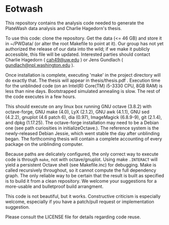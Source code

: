 Eotwash
=======

This repository contains the analysis code needed to generate the PlateWash data analysis and Charlie Hagedorn's thesis.

To use this code: clone the repository. Get the data (<= 46 GB) and store it in ~/PWData/ (or alter the root Makefile to point at it). Our group has not yet authorized the release of our data into the wild; if we make it publicly accessible, this file will be updated. Interested parties should contact Charlie Hagedorn ( cah49@uw.edu ) or Jens Gundlach ( gundlach@npl.washington.edu ).

Once installation is complete, executing 'make' in the project directory will do exactly that. The thesis will appear in thesis/thesis.pdf . Execution time for the unblinded code (on an Intel(R) Core(TM) i5-3330 CPU, 8GB RAM) is less than nine days. Bootstrapped simulated annealing is slow. The rest of the code executes in a few hours.

This should execute on any linux box running GNU octave (3.8.2) with octave-forge, GNU make (4.0), LyX (2.1.2), GNU awk (4.1.1), GNU sed (4.2.2), gnuplot (4.6 patch 6), dia (0.97), ImageMagick (6.8.9-9), git (2.1.4), and dpkg (1.17.25).  The octave-forge installation may need to be a Debian one (see path curiosities in initializeOctave.). The reference system is the newly-released Debian Jessie, which went stable the day after unblinding began. The forthcoming thesis will contain a complete accounting of every package on the unblinding computer.

Because paths are delicately configured, the only correct way to execute code is through `make`, not with octave/gnuplot.  Using make `.INTERACT` will yield a persistent Octave shell (see Makefile.inc) for debugging.  Make is called recursively throughout, so it cannot compute the full dependency graph. The only reliable way to be certain that the result is built as specified is to build it from a clean repository. We welcome your suggestions for a more-usable and bulletproof build arrangment.

This code is not beautiful, but it works. Constructive criticism is especially welcome, especially if you have a patch/pull request or implementation suggestion.

Please consult the LICENSE file for details regarding code reuse.
